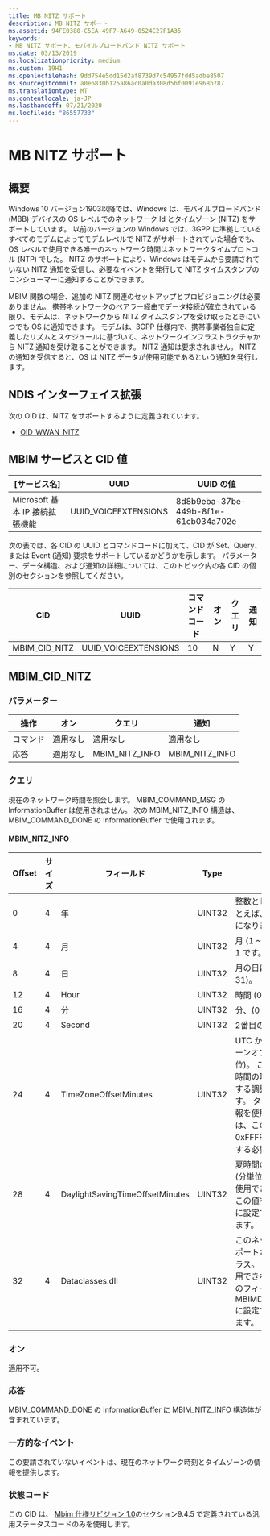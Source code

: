```yaml
---
title: MB NITZ サポート
description: MB NITZ サポート
ms.assetid: 94FE0380-C5EA-49F7-A649-0524C27F1A35
keywords:
- MB NITZ サポート、モバイルブロードバンド NITZ サポート
ms.date: 03/13/2019
ms.localizationpriority: medium
ms.custom: 19H1
ms.openlocfilehash: 9dd754e5dd15d2af8739d7c54957fdd5adbe8507
ms.sourcegitcommit: a0e6830b125a86ac0a0da308d5bf0091e968b787
ms.translationtype: MT
ms.contentlocale: ja-JP
ms.lasthandoff: 07/21/2020
ms.locfileid: "86557733"
---
```

# <a name="mb-nitz-support"></a>MB NITZ サポート

## <a name="overview"></a>概要

Windows 10 バージョン1903以降では、Windows は、モバイルブロードバンド (MBB) デバイスの OS レベルでのネットワーク Id とタイムゾーン (NITZ) をサポートしています。 以前のバージョンの Windows では、3GPP に準拠しているすべてのモデムによってモデムレベルで NITZ がサポートされていた場合でも、OS レベルで使用できる唯一のネットワーク時間はネットワークタイムプロトコル (NTP) でした。 NITZ のサポートにより、Windows はモデムから要請されていない NITZ 通知を受信し、必要なイベントを発行して NITZ タイムスタンプのコンシューマーに通知することができます。

MBIM 関数の場合、追加の NITZ 関連のセットアップとプロビジョニングは必要ありません。 携帯ネットワークのベアラー経由でデータ接続が確立されている限り、モデムは、ネットワークから NITZ タイムスタンプを受け取ったときにいつでも OS に通知できます。 モデムは、3GPP 仕様内で、携帯事業者独自に定義したリズムとスケジュールに基づいて、ネットワークインフラストラクチャから NITZ 通知を受け取ることができます。 NITZ 通知は要求されません。 NITZ の通知を受信すると、OS は NITZ データが使用可能であるという通知を発行します。

## <a name="ndis-interface-extension"></a>NDIS インターフェイス拡張

次の OID は、NITZ をサポートするように定義されています。

- [OID_WWAN_NITZ](oid-wwan-nitz.md)

## <a name="mbim-service-and-cid-values"></a>MBIM サービスと CID 値

| [サービス名] | UUID | UUID の値 |
| --- | --- | --- |
| Microsoft 基本 IP 接続拡張機能 | UUID_VOICEEXTENSIONS | 8d8b9eba-37be-449b-8f1e-61cb034a702e |

次の表では、各 CID の UUID とコマンドコードに加えて、CID が Set、Query、または Event (通知) 要求をサポートしているかどうかを示します。 パラメーター、データ構造、および通知の詳細については、このトピック内の各 CID の個別のセクションを参照してください。 

| CID | UUID | コマンドコード | オン | クエリ | 通知 |
| --- | --- | --- | --- | --- | --- |
| MBIM_CID_NITZ | UUID_VOICEEXTENSIONS | 10 | N | Y | Y |

## <a name="mbim_cid_nitz"></a>MBIM_CID_NITZ

### <a name="parameters"></a>パラメーター

| 操作 | オン | クエリ | 通知 |
| --- | --- | --- | --- |
| コマンド | 適用なし | 適用なし | 適用なし |
| 応答 | 適用なし | MBIM_NITZ_INFO | MBIM_NITZ_INFO |

### <a name="query"></a>クエリ

現在のネットワーク時間を照会します。 MBIM_COMMAND_MSG の InformationBuffer は使用されません。 次の MBIM_NITZ_INFO 構造は、MBIM_COMMAND_DONE の InformationBuffer で使用されます。

#### <a name="mbim_nitz_info"></a>MBIM_NITZ_INFO

| Offset | サイズ | フィールド | Type | 説明 |
| --- | --- | --- | --- | --- |
| 0 | 4 | 年 | UINT32 | 整数としての年。 たとえば、 **2014**のようになります。 |
| 4 | 4 | 月 | UINT32 | 月 (1 ~ 12)。1月 = = 1 です。 |
| 8 | 4 | 日 | UINT32 | 月の日にち (1 ~ 31)。 |
| 12 | 4 | Hour | UINT32 | 時間 (0 ~ 23)。 |
| 16 | 4 | 分 | UINT32 | 分、(0 ~ 59)。 |
| 20 | 4 | Second | UINT32 | 2番目の (0 ~ 59)。 |
| 24 | 4 | TimeZoneOffsetMinutes | UINT32 | UTC からのタイムゾーンオフセット (分単位)。 この値には、夏時間の現在の状態に対する調整が含まれます。 タイムゾーン情報を使用できない場合は、この値を0xFFFFFFFF に設定する必要があります。 |
| 28 | 4 | DaylightSavingTimeOffsetMinutes | UINT32 | 夏時間のオフセット (分単位)。 夏時間を使用できない場合は、この値を0xFFFFFFFF に設定する必要があります。 |
| 32 | 4 | Dataclasses.dll | UINT32 | このネットワークでサポートされるデータクラス。 この情報が利用できない場合は、このフィールドを MBIMDataClassNone に設定する必要があります。 |

### <a name="set"></a>オン

適用不可。

### <a name="response"></a>応答

MBIM_COMMAND_DONE の InformationBuffer に MBIM_NITZ_INFO 構造体が含まれています。

### <a name="unsolicited-events"></a>一方的なイベント

この要請されていないイベントは、現在のネットワーク時刻とタイムゾーンの情報を提供します。

### <a name="status-codes"></a>状態コード

この CID は、 [Mbim 仕様リビジョン 1.0](https://www.usb.org/sites/default/files/MBIM10Errata1_073013.zip)のセクション9.4.5 で定義されている汎用ステータスコードのみを使用します。
